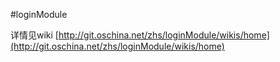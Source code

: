 #loginModule

详情见wiki [http://git.oschina.net/zhs/loginModule/wikis/home](http://git.oschina.net/zhs/loginModule/wikis/home)